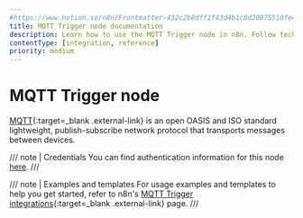 ```yaml
---
#https://www.notion.so/n8n/Frontmatter-432c2b8dff1f43d4b1c8d20075510fe4
title: MQTT Trigger node documentation
description: Learn how to use the MQTT Trigger node in n8n. Follow technical documentation to integrate MQTT Trigger node into your workflows.
contentType: [integration, reference]
priority: medium
---
```


# MQTT Trigger node

[MQTT](https://mqtt.org){:target=_blank .external-link} is an open OASIS and ISO standard lightweight, publish-subscribe network protocol that transports messages between devices.

/// note | Credentials
You can find authentication information for this node [here](/integrations/builtin/credentials/mqtt.md).
///

///  note  | Examples and templates
For usage examples and templates to help you get started, refer to n8n's [MQTT Trigger integrations](https://n8n.io/integrations/mqtt-trigger/){:target=_blank .external-link} page.
///
